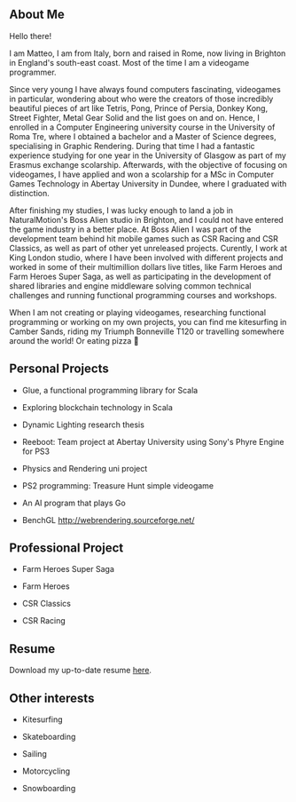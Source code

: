 ## About Me

Hello there!

I am Matteo, I am from Italy, born and raised in Rome, now living in Brighton in England's south-east coast. Most of the time I am a videogame programmer.

Since very young I have always found computers fascinating, videogames in particular, wondering about who were the creators of those incredibly beautiful pieces of art like Tetris, Pong, Prince of Persia, Donkey Kong, Street Fighter, Metal Gear Solid and the list goes on and on. Hence, I enrolled in a Computer Engineering university course in the University of Roma Tre, where I obtained a bachelor and a Master of Science degrees, specialising in Graphic Rendering. During that time I had a fantastic experience studying for one year in the University of Glasgow as part of my Erasmus exchange scolarship. Afterwards, with the objective of focusing on videogames, I have applied and won a scolarship for a MSc in Computer Games Technology in Abertay University in Dundee, where I graduated with distinction.

After finishing my studies, I was lucky enough to land a job in NaturalMotion's Boss Alien studio in Brighton, and I could not have entered the game industry in a better place. At Boss Alien I was part of the development team behind hit mobile games such as CSR Racing and CSR Classics, as well as part of other yet unreleased projects. Curently, I work at King London studio, where I have been involved with different projects and worked in some of their multimillion dollars live titles, like Farm Heroes and Farm Heroes Super Saga, as well as participating in the development of shared libraries and engine middleware solving common technical challenges and running functional programming courses and workshops.

When I am not creating or playing videogames, researching functional programming or working on my own projects, you can find me kitesurfing in Camber Sands, riding my Triumph Bonneville T120 or travelling somewhere around the world! Or eating pizza 🍕

## Personal Projects

* Glue, a functional programming library for Scala

* Exploring blockchain technology in Scala

* Dynamic Lighting research thesis

* Reeboot: Team project at Abertay University using Sony's Phyre Engine for PS3

* Physics and Rendering uni project

* PS2 programming: Treasure Hunt simple videogame

* An AI program that plays Go

* BenchGL http://webrendering.sourceforge.net/

## Professional Project

* Farm Heroes Super Saga

* Farm Heroes

* CSR Classics

* CSR Racing

## Resume

Download my up-to-date resume [here](https://docs.google.com/document/d/1muXM6M9kqN3bVmMhUh3fF_A9fEMr6FRRkmToSfd0-UU/edit?usp=sharing).

## Other interests

* Kitesurfing

* Skateboarding

* Sailing

* Motorcycling

* Snowboarding
